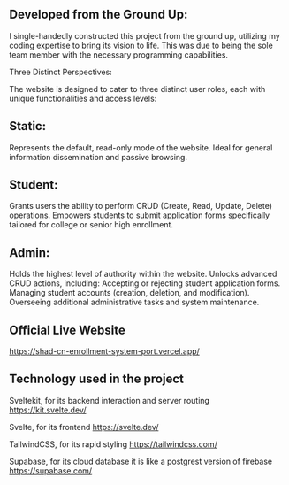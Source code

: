 
## Developed from the Ground Up:
I single-handedly constructed this project from the ground up, utilizing my coding expertise to bring its vision to life. This was due to being the sole team member with the necessary programming capabilities.

Three Distinct Perspectives:

The website is designed to cater to three distinct user roles, each with unique functionalities and access levels:

## Static:
Represents the default, read-only mode of the website.
Ideal for general information dissemination and passive browsing.

## Student:
Grants users the ability to perform CRUD (Create, Read, Update, Delete) operations.
Empowers students to submit application forms specifically tailored for college or senior high enrollment.

## Admin:
Holds the highest level of authority within the website.
Unlocks advanced CRUD actions, including:
Accepting or rejecting student application forms.
Managing student accounts (creation, deletion, and modification).
Overseeing additional administrative tasks and system maintenance.

## Official Live Website
https://shad-cn-enrollment-system-port.vercel.app/

## Technology used in the project
Sveltekit, for its backend interaction and server routing
https://kit.svelte.dev/

Svelte, for its frontend
https://svelte.dev/

TailwindCSS, for its rapid styling
https://tailwindcss.com/

Supabase, for its cloud database it is like a postgrest version of firebase
https://supabase.com/

